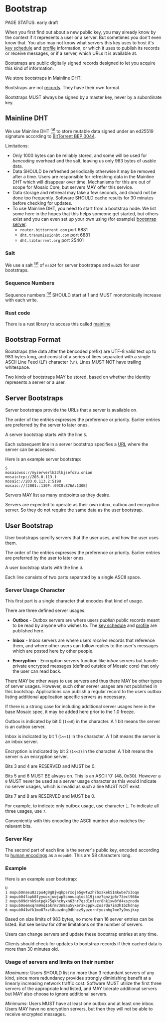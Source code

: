 # Bootstrap

<status>PAGE STATUS: early draft</status>

When you first find out about a new public key, you may already know by the
context if it represents a user or a server. But sometimes you don't even
know that.  You also may not know what servers this key uses to host it's
[key schedule](keyschedule.md) and [profile](profile.md) information, or which
it uses to publish its records or receive messages, or if a server, which URLs
it is available at.

Bootstraps are public digitally signed records designed to let you acquire
this kind of information.

We store bootstraps in Mainline DHT.

Bootstraps are not [records](record.md). They have their own format.

Bootstraps MUST always be signed by a master key, never by a subordinate
key.

## Mainline DHT

We use <t>Mainline DHT</t> [<sup>rat</sup>](rationale.md#mainline-dht)
to store mutable data signed under an ed25519 signature
according to [BitTorrent BEP 0044](https://www.bittorrent.org/beps/bep_0044.html).

Limitations:

* Only 1000 bytes can be reliably stored, and some will be used for *bencoding*
  overhead and the salt, leaving us only 983 bytes of usable data.
* Data SHOULD be refreshed periodically otherwise it may be removed after a time.
  Users are responsible for refreshing data in the Mainline DHT which will
  disappear over time. Mechanisms for this are out of scope for Mosaic Core, but
  servers MAY offer this service.
* Data storage and retrieval may take a few seconds, and should not be done too
  frequently. Software SHOULD cache results for 30 minutes before checking for
  updates.
* To use Mainline DHT, you need to start from a bootstrap node. We list some here
  in the hopes that this helps someone get started, but others exist and you can
  even set up your own using (for example)
  [bootstrap server](https://github.com/bittorrent/bootstrap-dht).
    * `router.bittorrent.com` port 6881
    * `dht.transmissionbt.com` port 6881
    * `dht.libtorrent.org` port 25401

### Salt

We use a <t>salt</t> [<sup>rat</sup>](rationale.md#salt)  of `msb24`
for server bootstraps and `mub25` for user bootstraps.

### Sequence Numbers

<t>Sequence numbers</t> [<sup>rat</sup>](rationale.md#sequence-numbers)
SHOULD start at 1 and MUST monotonically increase with each write.

### Rust code

There is a rust library to access this called [mainline](https://github.com/pubky/mainline)

## Bootstrap Format

Bootstraps (the data after the bencoded prefix) are UTF-8 valid text up
to 983 bytes long, and consist of a series of lines separated with a single
ASCII Line Feed (LF) character (`\n`). Lines MUST NOT have trailing whitespace.

Two kinds of bootstraps MAY be stored, based on whether the identity
represents a server or a user.


## Server Bootstraps

Server bootstraps provide the URLs that a server is available on.

The order of the entries expresses the preference or priority. Earlier
entries are preferred by the server to later ones.

A server bootstrap starts with the line `S`.

Each subsequent line in a server bootstrap specifies a [URL](url.md) where
the server can be accessed.


Here is an example server bootstrap:

```
S
mosaicwss://myserverlk23lkjsefo8u.onion
mosaictcp://203.0.113.1
mosaic://203.0.113.2:5198
mosaic://[2001::130F::09C0:876A:130B]
```

Servers MAY list as many endpoints as they desire.

Servers are expected to operate as their own inbox, outbox and encryption
server. So they do not require the same data as the user bootstrap.

## User Bootstrap

User bootstraps specify servers that the user uses, and how the user uses them.

The order of the entries expresses the preference or priority. Earlier entries are
preferred by the user to later ones.

A user bootstrap starts with the line `U`.

Each line consists of two parts separated by a single ASCII space.

### Server Usage Character

This first part is a single character that encodes that kind of usage.

There are three defined server usages:

* **Outbox** - Outbox servers are where users _publish_ public records meant to
be read by anyone who wishes to.
The [key schedule](keyschedule.md) and [profile](profile.md) are published
here.

* **Inbox** - Inbox servers are where users _receive_ records that reference them,
and where other users can follow replies to the user's messages which are posted
here by other people.

* **Encryption** - Encryption servers function like _inbox_ servers but handle
private encrypted messages (defined outside of Mosaic core) that only the
user can read back.

There MAY be other ways to use servers and thus there MAY be other types of server
usages. However, such other server usages are not published in this bootstrap.
Applications can publish a regular record to the users <t>outbox</t> listing additional
application specific servers as necessary.

If there is a strong case for including additional server usages here in the base
Mosaic spec, it may be added here prior to the 1.0 freeze.

Outbox is indicated by bit 0 (`1<<0`) in the character. A 1 bit means the
server is an outbox server.

Inbox is indicated by bit 1 (`1<<1`) in the character. A 1 bit means the server
is an inbox server.

Encryption is indicated by bit 2 (`1<<2`) in the character. A 1 bit means the
server is an encryption server.

Bits 3 and 4 are RESERVED and MUST be 0.

Bits 5 and 6 MUST BE always on. This is an ASCII '0' (48, 0x30). However a `0`
MUST never be used as a server usage character as this would indicate no
server usages, which is invalid as such a line MUST NOT exist.

Bits 7 and 8 are RESERVED and MUST be 0.

For example, to indicate only outbox usage, use character `1`. To indicate all
three usages, use `7`.

Conveniently with this encoding the ASCII number also matches the relavant bits.

### Server Key

The second part of each line is the server's public key, encoded according to
[human encodings](human_encodings.md) as a `mopub0`. This are 58 characters
long.

### Example

Here is an example user bootstrap:

```
U
1 mopub0naeu8zzpu4g9g8jwqkpsrxoje5gwtwzh7bxzkek51mkwbe7x3oqo
3 mopub04fapk8fyyuoxjuwjwp5cmnuaqtoc519jsmz7qnzjp6r73ect966o
2 mopub09drnk9atpgk75qkhchyxn63nr7qzd1nfzxr8hk1xw8fd4xsznodo
3 mopub0oemxqrm9mq16krm73n8au5ykerakcppkuzosrdu7im3h1bzhdnay
6 mopub041wfk1mo87xzt8uazdng9dhhcz9ypzernfyeznhg7me7y9nsjkxy
```

Based on size limits of 983 bytes, no more than 16 server entries can be
listed. But see below for other limitations on the number of servers.

Users can change servers and update these bootstrap entries at any time.

Clients should check for updates to bootstrap records if their cached data
is more than 30 minutes old.

### Usage of servers and limits on their number

*Maximums*: Users SHOULD list no more than 3 redundant servers of any kind,
since more redundancy provides strongly diminishing benefit at a linearly
increasing network traffic cost. Software MUST utilize the first three
servers of the appropriate kind listed, and MAY tolerate additional servers
but MAY also choose to ignore additional servers.

*Minimums*: Users MUST have at least one outbox and at least one inbox.
Users MAY have no encryption servers, but then they will not be able to
receive encrypted messages.
